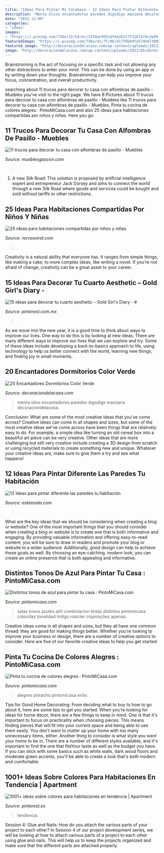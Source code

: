 ```yaml
---
title: "Ideas Para Pintar Mi Calabaza - 12 Ideas Para Pintar Diferente Las Paredes Tu Habitación"
description: "Menta olivo encantadores paredes digsdigs manzana decoraciondelacasa"
date: "2022-12-09"
categories:
- "ideas"
images:
- "https://i.pinimg.com/736x/32/54/ac/3254ac9d5cbfee2b217f2267a74cda99.jpg"
featuredImage: "https://i.pinimg.com/736x/d1/7f/0b/d17f0bb9fe574b873005b9f7617180f6.jpg"
featured_image: "http://decoraciondelacasa.com/wp-content/uploads/2013/05/dormitorio-color-verde-14.jpg"
image: "http://decoraciondelacasa.com/wp-content/uploads/2013/05/dormitorio-color-verde-14.jpg"
---
```



Brainstroming is the act of focusing on a specific task and not allowing any other distractions to enter your mind. This can be done by using an app or by writing down your thoughts. Brainstroming can help you improve your focus, concentration, and overall productivity.

	

		
searching about 11 trucos para decorar tu casa con alfombras de pasillo - Muebles you've visit to the right page. We have 8 Pictures about 11 trucos para decorar tu casa con alfombras de pasillo - Muebles like 11 trucos para decorar tu casa con alfombras de pasillo - Muebles, Pinta tu cocina de colores alegres : PintoMiCasa.com and also 25 ideas para habitaciones compartidas por niños y niñas. Here you go:
		
    
## 11 Trucos Para Decorar Tu Casa Con Alfombras De Pasillo - Muebles

<img loading=lazy src="http://www.mueblesgascon.com/blog/wp-content/uploads/2017/08/6ffb8c290aa790b8ee6c40dcbd20918a.jpg" onerror="this.onerror=null;this.src='https://tse2.mm.bing.net/th?id=OIP.0PZaUO8c4Dm4m5_k4dTzFAHaLG&amp;pid=15.1';" alt="11 trucos para decorar tu casa con alfombras de pasillo - Muebles">

_Source: mueblesgascon.com_

>. 

	

1. A new Silk Road: This solution is proposed by artificial intelligence expert and entrepreneur Jack Dorsey and aims to connect the world through a new Silk Road where goods and services could be bought and sold without tariffs or other restrictions.

    
## 25 Ideas Para Habitaciones Compartidas Por Niños Y Niñas

<img loading=lazy src="https://www.recreoviral.com/wp-content/uploads/2015/10/Creativas-habitaciones-compartidas-por-niños-y-niñas-19.jpg" onerror="this.onerror=null;this.src='https://tse1.mm.bing.net/th?id=OIP.V2N4lL0d4ZiVob05eOfeQAHaEa&amp;pid=15.1';" alt="25 ideas para habitaciones compartidas por niños y niñas">

_Source: recreoviral.com_

>. 

	

Creativity is a natural ability that everyone has. It ranges from simple things, like making a cake, to more complex ideas, like writing a novel. If you're not afraid of change, creativity can be a great asset to your career.

    
## 15 Ideas Para Decorar Tu Cuarto Aesthetic – Gold Girl&#039;s Diary - #

<img loading=lazy src="https://i.pinimg.com/736x/d1/7f/0b/d17f0bb9fe574b873005b9f7617180f6.jpg" onerror="this.onerror=null;this.src='https://tse3.mm.bing.net/th?id=OIP.MARsYvXyNebkAX4y_7HU8gHaKM&amp;pid=15.1';" alt="15 ideas para decorar tu cuarto aesthetic – Gold Girl&#039;s Diary - #">

_Source: pinterest.com.mx_

>. 

	

As we move into the new year, it is a good time to think about ways to improve our lives. One way to do this is by looking at new ideas. There are many different ways to improve our lives that we can explore and try. Some of these ideas include developing a back-to-basics approach to life, using technology to help us better connect with the world, learning new things, and finding joy in small moments.

    
## 20 Encantadores Dormitorios Color Verde

<img loading=lazy src="http://decoraciondelacasa.com/wp-content/uploads/2013/05/dormitorio-color-verde-14.jpg" onerror="this.onerror=null;this.src='https://tse3.mm.bing.net/th?id=OIP.iecUTF244EQqdgQFzZAnXgHaE4&amp;pid=15.1';" alt="20 Encantadores Dormitorios Color Verde">

_Source: decoraciondelacasa.com_

>menta olivo encantadores paredes digsdigs manzana decoraciondelacasa. 

	

Conclusion: What are some of the most creative ideas that you've come across?
Creative ideas can come in all shapes and sizes, but some of the most creative ideas we've come across have been things that are relatively easy to do. For example, a simple idea like turning an old cereal box into a beautiful art piece can be very creative. Other ideas that are more challenging but still very creative include creating a 3D design from scratch or using recycled materials to create something new and unique. Whatever your creative ideas are, make sure to give them a try and see what happens!

    
## 12 Ideas Para Pintar Diferente Las Paredes Tu Habitación

<img loading=lazy src="http://eslamoda.com/wp-content/uploads/sites/2/2019/03/ideas-pintar-paredes-recamara-11.jpg" onerror="this.onerror=null;this.src='https://tse2.mm.bing.net/th?id=OIP.h0V0HTc3IN-piVCLjF4bgwHaLI&amp;pid=15.1';" alt="12 Ideas para pintar diferente las paredes tu habitación">

_Source: eslamoda.com_

>. 

	

What are the key ideas that we should be considering when creating a blog or website?
One of the most important things that you should consider when creating a blog or website is to create one that is both informative and engaging. By providing valuable information and offering easy-to-read content, you will be sure to draw in readers and promote your blog or website to a wider audience. Additionally, good design can help to achieve these goals as well. By choosing an eye-catching, modern look, you can create an online presence that is both appealing and informative.

    
## Distintos Tonos De Azul Para Pintar Tu Casa : PintoMiCasa.com

<img loading=lazy src="https://www.pintomicasa.com/img/2012/02/sala-azul-añil-600x425.jpg" onerror="this.onerror=null;this.src='https://tse4.mm.bing.net/th?id=OIP.ZFZj4dkF6sY1_aw08LWWCwHaFP&amp;pid=15.1';" alt="Distintos tonos de azul para pintar tu casa : PintoMiCasa.com">

_Source: pintomicasa.com_

>salas tonos azules añil combinacion tintas distintos pintomicasa coloridas tonalidad índigo rosicler inspirações apenas. 

	

Creative ideas come in all shapes and sizes, but they all have one common thread: they are good for making things better. Whether you're looking to improve your business or design, there are a number of creative options to consider. Here are five of our favorite creative ideas to help you get started: 

    
## Pinta Tu Cocina De Colores Alegres : PintoMiCasa.com

<img loading=lazy src="https://www.pintomicasa.com/img/2013/08/Cocina-naranja-728x511.jpg" onerror="this.onerror=null;this.src='https://tse1.mm.bing.net/th?id=OIP.u6UgoYQYcfyBXd-bDt753QHaFM&amp;pid=15.1';" alt="Pinta tu cocina de colores alegres : PintoMiCasa.com">

_Source: pintomicasa.com_

>alegres pistacho pintomicasa exito. 

	

Tips for Good Home Decorating: From deciding what to buy to how to go about it, here are some tips to get you started.
When you're looking for ideas for home decor, there are a few things to keep in mind. One is that it's important to focus on practicality when choosing pieces. This means finding pieces that will fit into your current space and being able to use them easily. You don't want to clutter up your home with too many unnecessary items, either. Another thing to consider is what style you want your home to be in. There are a number of different styles available, and it's important to find the one that fitsYour taste as well as the budget you have. If you can stick with some basics such as white walls, dark wood floors and moderate green accents, you'll be able to create a look that's both modern and comfortable.

    
## 1001+ Ideas Sobre Colores Para Habitaciones En Tendencia | Apartment

<img loading=lazy src="https://i.pinimg.com/736x/32/54/ac/3254ac9d5cbfee2b217f2267a74cda99.jpg" onerror="this.onerror=null;this.src='https://tse2.mm.bing.net/th?id=OIP.7bMe7oN5pnrVBo98HfObRAHaHT&amp;pid=15.1';" alt="1001+ ideas sobre colores para habitaciones en tendencia | Apartment">

_Source: pinterest.es_

>tendencia. 

	

Session 4: Glue and Nails: How do you attach the various parts of your project to each other?
In Session 4 of our project development series, we will be looking at how to attach various parts of a project to each other using glue and nails. This will help us to keep the projects organized and make sure that the different parts are attached properly.

